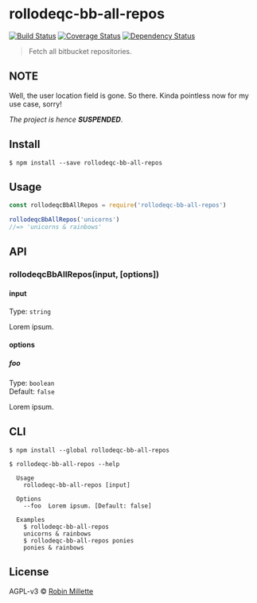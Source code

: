 # rollodeqc-bb-all-repos
[![Build Status](https://travis-ci.org/millette/rollodeqc-bb-all-repos.svg?branch=master)](https://travis-ci.org/millette/rollodeqc-bb-all-repos)
[![Coverage Status](https://coveralls.io/repos/github/millette/rollodeqc-bb-all-repos/badge.svg?branch=master)](https://coveralls.io/github/millette/rollodeqc-bb-all-repos?branch=master)
[![Dependency Status](https://gemnasium.com/badges/github.com/millette/rollodeqc-bb-all-repos.svg)](https://gemnasium.com/github.com/millette/rollodeqc-bb-all-repos)
> Fetch all bitbucket repositories.

## NOTE
Well, the user location field is gone. So there. Kinda pointless now for my use case, sorry!

*The project is hence **SUSPENDED***.

## Install
```
$ npm install --save rollodeqc-bb-all-repos
```

## Usage
```js
const rollodeqcBbAllRepos = require('rollodeqc-bb-all-repos')

rollodeqcBbAllRepos('unicorns')
//=> 'unicorns & rainbows'
```

## API
### rollodeqcBbAllRepos(input, [options])
#### input
Type: `string`

Lorem ipsum.

#### options
##### foo
Type: `boolean`<br>
Default: `false`

Lorem ipsum.

## CLI
```
$ npm install --global rollodeqc-bb-all-repos
```

```
$ rollodeqc-bb-all-repos --help

  Usage
    rollodeqc-bb-all-repos [input]

  Options
    --foo  Lorem ipsum. [Default: false]

  Examples
    $ rollodeqc-bb-all-repos
    unicorns & rainbows
    $ rollodeqc-bb-all-repos ponies
    ponies & rainbows
```


## License
AGPL-v3 © [Robin Millette](http://robin.millette.info)

